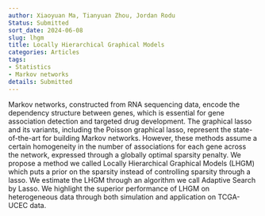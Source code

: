```yaml
---
author: Xiaoyuan Ma, Tianyuan Zhou, Jordan Rodu
Status: Submitted
sort_date: 2024-06-08
slug: lhgm
title: Locally Hierarchical Graphical Models
categories: Articles
tags:
- Statistics
- Markov networks
details: Submitted
---
```


Markov networks, constructed from RNA sequencing data, encode the dependency structure between genes, which is essential for gene association detection and targeted drug development. The graphical lasso and its variants, including the Poisson graphical lasso, represent the state-of-the-art for building Markov networks. However, these methods assume a certain homogeneity in the number of associations for each gene across the network, expressed through a globally optimal sparsity penalty. We propose a method we called Locally Hierarchical Graphical Models (LHGM) which puts a prior on the sparsity instead of controlling sparsity through a lasso.  We estimate the LHGM through an algorithm we call Adaptive Search by Lasso. We highlight the superior performance of LHGM on heterogeneous data through both simulation and application on TCGA-UCEC data.